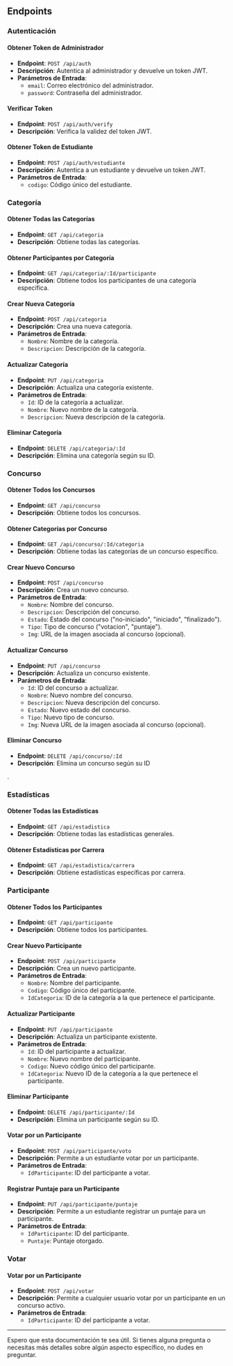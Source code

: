 
## Endpoints

### Autenticación

#### Obtener Token de Administrador

- **Endpoint**: `POST /api/auth`
- **Descripción**: Autentica al administrador y devuelve un token JWT.
- **Parámetros de Entrada**:
  - `email`: Correo electrónico del administrador.
  - `password`: Contraseña del administrador.

#### Verificar Token

- **Endpoint**: `POST /api/auth/verify`
- **Descripción**: Verifica la validez del token JWT.

#### Obtener Token de Estudiante

- **Endpoint**: `POST /api/auth/estudiante`
- **Descripción**: Autentica a un estudiante y devuelve un token JWT.
- **Parámetros de Entrada**:
  - `codigo`: Código único del estudiante.

### Categoría

#### Obtener Todas las Categorías

- **Endpoint**: `GET /api/categoria`
- **Descripción**: Obtiene todas las categorías.

#### Obtener Participantes por Categoría

- **Endpoint**: `GET /api/categoria/:Id/participante`
- **Descripción**: Obtiene todos los participantes de una categoría específica.

#### Crear Nueva Categoría

- **Endpoint**: `POST /api/categoria`
- **Descripción**: Crea una nueva categoría.
- **Parámetros de Entrada**:
  - `Nombre`: Nombre de la categoría.
  - `Descripcion`: Descripción de la categoría.

#### Actualizar Categoría

- **Endpoint**: `PUT /api/categoria`
- **Descripción**: Actualiza una categoría existente.
- **Parámetros de Entrada**:
  - `Id`: ID de la categoría a actualizar.
  - `Nombre`: Nuevo nombre de la categoría.
  - `Descripcion`: Nueva descripción de la categoría.

#### Eliminar Categoría

- **Endpoint**: `DELETE /api/categoria/:Id`
- **Descripción**: Elimina una categoría según su ID.

### Concurso

#### Obtener Todos los Concursos

- **Endpoint**: `GET /api/concurso`
- **Descripción**: Obtiene todos los concursos.

#### Obtener Categorías por Concurso

- **Endpoint**: `GET /api/concurso/:Id/categoria`
- **Descripción**: Obtiene todas las categorías de un concurso específico.

#### Crear Nuevo Concurso

- **Endpoint**: `POST /api/concurso`
- **Descripción**: Crea un nuevo concurso.
- **Parámetros de Entrada**:
  - `Nombre`: Nombre del concurso.
  - `Descripcion`: Descripción del concurso.
  - `Estado`: Estado del concurso ("no-iniciado", "iniciado", "finalizado").
  - `Tipo`: Tipo de concurso ("votacion", "puntaje").
  - `Img`: URL de la imagen asociada al concurso (opcional).

#### Actualizar Concurso

- **Endpoint**: `PUT /api/concurso`
- **Descripción**: Actualiza un concurso existente.
- **Parámetros de Entrada**:
  - `Id`: ID del concurso a actualizar.
  - `Nombre`: Nuevo nombre del concurso.
  - `Descripcion`: Nueva descripción del concurso.
  - `Estado`: Nuevo estado del concurso.
  - `Tipo`: Nuevo tipo de concurso.
  - `Img`: Nueva URL de la imagen asociada al concurso (opcional).

#### Eliminar Concurso

- **Endpoint**: `DELETE /api/concurso/:Id`
- **Descripción**: Elimina un concurso según su ID

.

### Estadísticas

#### Obtener Todas las Estadísticas

- **Endpoint**: `GET /api/estadistica`
- **Descripción**: Obtiene todas las estadísticas generales.

#### Obtener Estadísticas por Carrera

- **Endpoint**: `GET /api/estadistica/carrera`
- **Descripción**: Obtiene estadísticas específicas por carrera.

### Participante

#### Obtener Todos los Participantes

- **Endpoint**: `GET /api/participante`
- **Descripción**: Obtiene todos los participantes.

#### Crear Nuevo Participante

- **Endpoint**: `POST /api/participante`
- **Descripción**: Crea un nuevo participante.
- **Parámetros de Entrada**:
  - `Nombre`: Nombre del participante.
  - `Codigo`: Código único del participante.
  - `IdCategoria`: ID de la categoría a la que pertenece el participante.

#### Actualizar Participante

- **Endpoint**: `PUT /api/participante`
- **Descripción**: Actualiza un participante existente.
- **Parámetros de Entrada**:
  - `Id`: ID del participante a actualizar.
  - `Nombre`: Nuevo nombre del participante.
  - `Codigo`: Nuevo código único del participante.
  - `IdCategoria`: Nuevo ID de la categoría a la que pertenece el participante.

#### Eliminar Participante

- **Endpoint**: `DELETE /api/participante/:Id`
- **Descripción**: Elimina un participante según su ID.

#### Votar por un Participante

- **Endpoint**: `POST /api/participante/voto`
- **Descripción**: Permite a un estudiante votar por un participante.
- **Parámetros de Entrada**:
  - `IdParticipante`: ID del participante a votar.

#### Registrar Puntaje para un Participante

- **Endpoint**: `PUT /api/participante/puntaje`
- **Descripción**: Permite a un estudiante registrar un puntaje para un participante.
- **Parámetros de Entrada**:
  - `IdParticipante`: ID del participante.
  - `Puntaje`: Puntaje otorgado.

### Votar

#### Votar por un Participante

- **Endpoint**: `POST /api/votar`
- **Descripción**: Permite a cualquier usuario votar por un participante en un concurso activo.
- **Parámetros de Entrada**:
  - `IdParticipante`: ID del participante a votar.

---

Espero que esta documentación te sea útil. Si tienes alguna pregunta o necesitas más detalles sobre algún aspecto específico, no dudes en preguntar.